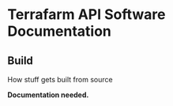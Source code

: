 # Terrafarm API Software Documentation

## Build

How stuff gets built from source

**Documentation needed.**

